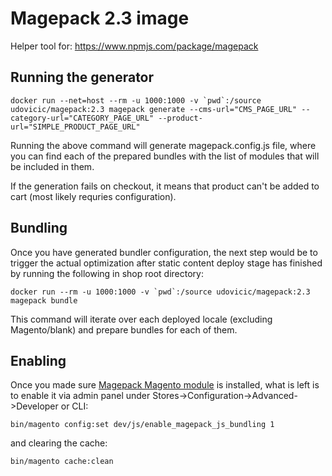 # Magepack 2.3 image

Helper tool for: https://www.npmjs.com/package/magepack

## Running the generator

```
docker run --net=host --rm -u 1000:1000 -v `pwd`:/source udovicic/magepack:2.3 magepack generate --cms-url="CMS_PAGE_URL" --category-url="CATEGORY_PAGE_URL" --product-url="SIMPLE_PRODUCT_PAGE_URL"
```

Running the above command will generate magepack.config.js file, where you can find each of the prepared bundles with the list of modules that will be included in them.

If the generation fails on checkout, it means that product can't be added to cart (most likely requries configuration).

## Bundling

Once you have generated bundler configuration, the next step would be to trigger the actual optimization after static content deploy stage has finished by running the following in shop root directory:

```
docker run --rm -u 1000:1000 -v `pwd`:/source udovicic/magepack:2.3 magepack bundle
```

This command will iterate over each deployed locale (excluding Magento/blank) and prepare bundles for each of them.

## Enabling

Once you made sure [Magepack Magento module](https://github.com/magesuite/magepack-magento) is installed, what is left is to enable it via admin panel under Stores->Configuration->Advanced->Developer or CLI:

```
bin/magento config:set dev/js/enable_magepack_js_bundling 1
```

and clearing the cache:

```
bin/magento cache:clean
```
